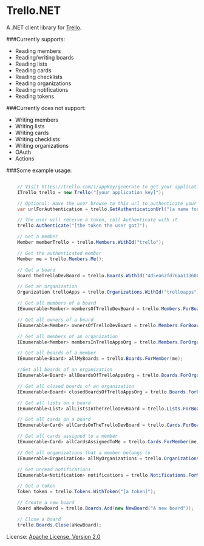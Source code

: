 # Trello.NET
A .NET client library for [Trello](https://trello.com).

###Currently supports:
* Reading members
* Reading/writing boards
* Reading lists
* Reading cards
* Reading checklists
* Reading organizations
* Reading notifications
* Reading tokens

###Currently does not support:
* Writing members
* Writing lists
* Writing cards
* Writing checklists
* Writing organizations
* OAuth
* Actions		

###Some example usage:

```csharp

	// Visit https://trello.com/1/appKey/generate to get your application key
	ITrello trello = new Trello("[your application key]");

	// Optional: Have the user browse to this url to authenticate your application
	var urlForAuthentication = trello.GetAuthenticationUrl("[a name for your application]", AccessMode.ReadOnly);

	// The user will receive a token, call Authenticate with it
	trello.Authenticate("[the token the user got]");

	// Get a member
	Member memberTrello = trello.Members.WithId("trello");

	// Get the authenticated member
	Member me = trello.Members.Me();

	// Get a board
	Board theTrelloDevBoard = trello.Boards.WithId("4d5ea62fd76aa1136000000c");

	// Get an organization
	Organization trelloApps = trello.Organizations.WithId("trelloapps");

	// Get all members of a board
	IEnumerable<Member> membersOfTrelloDevBoard = trello.Members.ForBoard(theTrelloDevBoard);

	// Get all owners of a board
	IEnumerable<Member> ownersOfTrelloDevBoard = trello.Members.ForBoard(theTrelloDevBoard, MemberFilter.Owners);

	// Get all members of an organization
	IEnumerable<Member> membersInTrelloAppsOrg = trello.Members.ForOrganization(trelloApps);

	// Get all boards of a member
	IEnumerable<Board> allMyBoards = trello.Boards.ForMember(me);

	//Get all boards of an organization
	IEnumerable<Board> allBoardsOfTrelloAppsOrg = trello.Boards.ForOrganization(trelloApps);

	// Get all closed boards of an organization
	IEnumerable<Board> closedBoardsOfTrelloAppsOrg = trello.Boards.ForOrganization(trelloApps, BoardFilter.Closed);

	// Get all lists on a board
	IEnumerable<List> allListsInTheTrelloDevBoard = trello.Lists.ForBoard(theTrelloDevBoard);

	// Get all cards on a board
	IEnumerable<Card> allCardsOnTheTrelloDevBoard = trello.Cards.ForBoard(theTrelloDevBoard);

	// Get all cards assigned to a member
	IEnumerable<Card> allCardsAssignedToMe = trello.Cards.ForMember(me);

	// Get all organizations that a member belongs to
	IEnumerable<Organization> allMyOrganizations = trello.Organizations.ForMember(me);

	// Get unread notifications
	IEnumerable<Notification> notifications = trello.Notifications.ForMe(readFilter: ReadFilter.Unread);

	// Get a token
	Token token = trello.Tokens.WithToken("[a token]");

	// Create a new board
	Board aNewBoard = trello.Boards.Add(new NewBoard("A new board"));

	// Close a board
	trello.Boards.Close(aNewBoard);
```
	
License: [Apache License, Version 2.0](http://www.apache.org/licenses/LICENSE-2.0.html)	